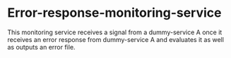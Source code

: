 # Error-response-monitoring-service
This monitoring service receives a signal from a dummy-service A once it receives an error response from dummy-service A and evaluates it as well as outputs an error file.

